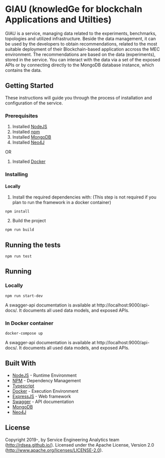 # GIAU (knowledGe for blockchaIn Applications and Utilties)

GIAU is a service, managing data related to the experiments, benchmarks, topologies and utilized infrastructure. Beside the data management, it can be used by the developers to obtain recommendations, related to the most suitable deployment of their Blockchain-based application accross the MEC environment. The recommendations are based on the data (experiments), stored in the service. You can interact with the data via a set of the exposed APIs or by connecting directly to the MongoDB database instance, which contains the data.

## Getting Started
These instructions will guide you through the process of installation and configuration of the service.
### Prerequisites
1. Installed [NodeJS](https://nodejs.org/en/)
2. Installed [npm](https://www.npmjs.com/)
3. Installed [MongoDB](https://www.mongodb.com/)
4. Installed [Neo4J](https://neo4j.com/)

OR

1. Installed [Docker](https://www.docker.com/)

### Installing
#### Locally
1. Install the required dependencies with: (This step is not required if you plan to run the framework in a docker container)
```
npm install
```
2. Build the project
```
npm run build
```
## Running the tests
```
npm run test
```

## Running
### Locally
```
npm run start-dev
```
A swagger-api documentation is available at http://localhost:9000/api-docs/. It documents all used data models, and exposed APIs.
### In Docker container
```
docker-compose up
```
A swagger-api documentation is available at http://localhost:9000/api-docs/. It documents all used data models, and exposed APIs.
## Built With

* [NodeJS](https://nodejs.org/en/) - Runtime Environment
* [NPM](https://www.npmjs.com/) - Dependency Management
* [Typescript](https://www.typescriptlang.org/)
* [Docker](https://www.docker.com/) - Execution Environment
* [ExpressJS](https://expressjs.com/) - Web framework
* [Swagger](https://swagger.io/) - API documentation
* [MongoDB](https://www.mongodb.com/)
* [Neo4J](https://neo4j.com/)

## License
Copyright 2019-, by Service Engineering Analytics team (http://rdsea.github.io/).
Licensed under the Apache License, Version 2.0 (http://www.apache.org/licenses/LICENSE-2.0).
